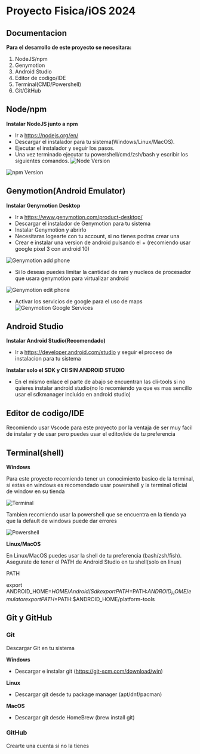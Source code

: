 # Proyecto Fisica/iOS 2024
## Documentacion

**Para el desarrollo de este proyecto se necesitara:**
1. NodeJS/npm
2. Genymotion
3. Android Studio
4. Editor de codigo/IDE
5. Terminal(CMD/Powershell)
6. Git/GitHub

## Node/npm

**Instalar NodeJS junto a npm** 

- Ir a https://nodejs.org/en/
- Descargar el instalador para tu sistema(Windows/Linux/MacOS).
- Ejecutar el instalador y seguir los pasos.
- Una vez terminado ejecutar tu powershell/cmd/zsh/bash y escribir los siguientes comandos.
![Node Version](./assets/readme/node.png "Node Verify Version")

![npm Version](./assets/readme/npm.png "npm Verify Version")


## Genymotion(Android Emulator)

**Instalar Genymotion Desktop**

- Ir a https://www.genymotion.com/product-desktop/
- Descargar el instalador de Genymotion para tu sistema
- Instalar Genymotion y abrirlo 
- Necesitaras logearte con tu account, si no tienes podras crear una 
- Crear e instalar una version de android pulsando el + (recomiendo usar google pixel 3 con android 10)

![Genymotion add phone](./assets/readme/addPhone.png "Add Phone")

- Si lo deseas puedes limitar la cantidad de ram y nucleos de procesador que usara genymotion para virtualizar android

![Genymotion edit phone](./assets/readme/modifiyPropierties.png "Edit Phone")

- Activar los servicios de google para el uso de maps
![Genymotion Google Services](./assets/readme/Gapps.png "Enable Google Services")

## Android Studio

**Instalar Android Studio(Recomendado)**
- Ir a https://developer.android.com/studio y seguir el proceso  de instalacion para tu sistema

**Instalar solo el SDK y ClI SIN ANDROID STUDIO**

- En el mismo enlace el parte de abajo se encuentran las cli-tools si no quieres instalar android studio(no lo recomiendo ya que es mas sencillo usar el sdkmanager incluido en android studio)

## Editor de codigo/IDE

Recomiendo usar Vscode para este proyecto por la ventaja de ser muy facil de instalar y de usar pero puedes usar el editor/ide de tu preferencia


## Terminal(shell)

**Windows**

Para este proyecto recomiendo tener un conocimiento basico de la terminal, si estas en windows es recomendado usar powershell y la terminal oficial de window en su tienda

![Terminal](./assets/readme/terminal_store.png "Terminal on Microsoft Store")

Tambien recomiendo usar la powershell que se encuentra en la tienda ya que la default de windows puede dar errores

![Powershell](./assets/readme/powershell "Powershell on Microsoft Store")

**Linux/MacOS**

En Linux/MacOS puedes usar la shell de tu preferencia (bash/zsh/fish).
Asegurate de tener el PATH de Android Studio en tu shell(solo en linux)

PATH

export ANDROID_HOME=$HOME/Android/Sdk
export PATH=$PATH:$ANDROID_HOME/emulator
export PATH=$PATH:$ANDROID_HOME/platform-tools

## Git y GitHub

### Git

Descargar Git en tu sistema

**Windows**
- Descargar e instalar git (https://git-scm.com/download/win)

**Linux**
- Descargar git desde tu package manager (apt/dnf/pacman)

**MacOS**
- Descargar git desde HomeBrew (brew install git)

### GitHub

Crearte una cuenta si no la tienes
